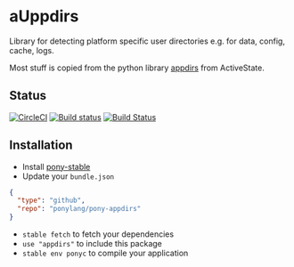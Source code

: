 # aUppdirs

Library for detecting platform specific user directories e.g. for data, config, cache, logs.

Most stuff is copied from the python library [appdirs](https://github.com/ActiveState/appdirs) from ActiveState.

## Status

[![CircleCI](https://circleci.com/gh/ponylang/pony-appdirs.svg?style=svg)](https://circleci.com/gh/ponylang/pony-appdirs) [![Build status](https://ci.appveyor.com/api/projects/status/mns3ld1foja8mo7n/branch/master?svg=true)](https://ci.appveyor.com/project/ponylang/pony-appdirs/branch/master) [![Build Status](https://travis-ci.org/ponylang/pony-appdirs.svg?branch=master)](https://travis-ci.org/ponylang/pony-appdirs)

## Installation

* Install [pony-stable](https://github.com/ponylang/pony-stable)
* Update your `bundle.json`

```json
{ 
  "type": "github",
  "repo": "ponylang/pony-appdirs"
}
```

* `stable fetch` to fetch your dependencies
* `use "appdirs"` to include this package
* `stable env ponyc` to compile your application
